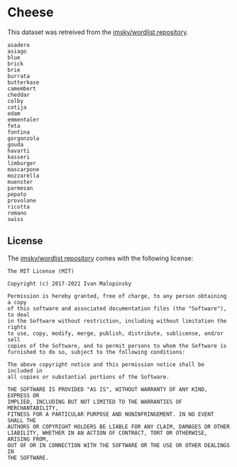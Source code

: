 # Cheese

This dataset was retreived from the [imsky/wordlist repository](https://github.com/imsky/wordlists).

```
asadero
asiago
blue
brick
brie
burrata
butterkase
camembert
cheddar
colby
cotija
edam
emmentaler
feta
fontina
gorgonzola
gouda
havarti
kasseri
limburger
mascarpone
mozzarella
muenster
parmesan
pepato
provolone
ricotta
romano
swiss
```

## License 

The [imsky/wordlist repository](https://github.com/imsky/wordlists) comes with the following license: 

```
The MIT License (MIT)

Copyright (c) 2017-2021 Ivan Malopinsky

Permission is hereby granted, free of charge, to any person obtaining a copy
of this software and associated documentation files (the "Software"), to deal
in the Software without restriction, including without limitation the rights
to use, copy, modify, merge, publish, distribute, sublicense, and/or sell
copies of the Software, and to permit persons to whom the Software is
furnished to do so, subject to the following conditions:

The above copyright notice and this permission notice shall be included in
all copies or substantial portions of the Software.

THE SOFTWARE IS PROVIDED "AS IS", WITHOUT WARRANTY OF ANY KIND, EXPRESS OR
IMPLIED, INCLUDING BUT NOT LIMITED TO THE WARRANTIES OF MERCHANTABILITY,
FITNESS FOR A PARTICULAR PURPOSE AND NONINFRINGEMENT. IN NO EVENT SHALL THE
AUTHORS OR COPYRIGHT HOLDERS BE LIABLE FOR ANY CLAIM, DAMAGES OR OTHER
LIABILITY, WHETHER IN AN ACTION OF CONTRACT, TORT OR OTHERWISE, ARISING FROM,
OUT OF OR IN CONNECTION WITH THE SOFTWARE OR THE USE OR OTHER DEALINGS IN
THE SOFTWARE.
```
